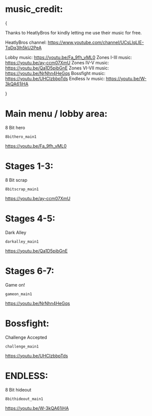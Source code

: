 
# music_credit:
{

Thanks to HeatlyBros for kindly letting me use their music for free.

HeatlyBros channel:
https://www.youtube.com/channel/UCsLlqLIE-TqDq3lh5kU2PeA

Lobby music: https://youtu.be/Fa_9fh_vML0 
Zones I-III music:  https://youtu.be/ay-ccm07XmU
Zones IV-V music:   https://youtu.be/Qa1D5pibGnE
Zones VI-VII music: https://youtu.be/NrNhn4HeGqs
Bossfight music:    https://youtu.be/UHClzbbpTds 
Endless lv music:   https://youtu.be/W-3kQA61iHA


}




# Main menu / lobby area:
8 Bit hero

    8bithero_main1
https://youtu.be/Fa_9fh_vML0 




# Stages 1-3:
8 Bit scrap

    8bitscrap_main1
https://youtu.be/ay-ccm07XmU





# Stages 4-5:
Dark Alley

    darkalley_main1
https://youtu.be/Qa1D5pibGnE






# Stages 6-7:
Game on!

    gameon_main1
https://youtu.be/NrNhn4HeGqs


# Bossfight:
Challenge Accepted

    challenge_main1
https://youtu.be/UHClzbbpTds



# ENDLESS:
8 Bit hideout

    8bithideout_main1
https://youtu.be/W-3kQA61iHA

